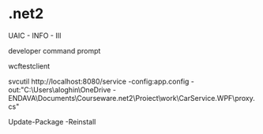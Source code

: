 # .net2
UAIC - INFO - III

developer command prompt

wcftestclient

svcutil http://localhost:8080/service -config:app.config -out:"C:\Users\aloghin\OneDrive - ENDAVA\Documents\Courseware\.net2\Proiect\work\CarService.WPF\proxy.cs"

Update-Package -Reinstall
